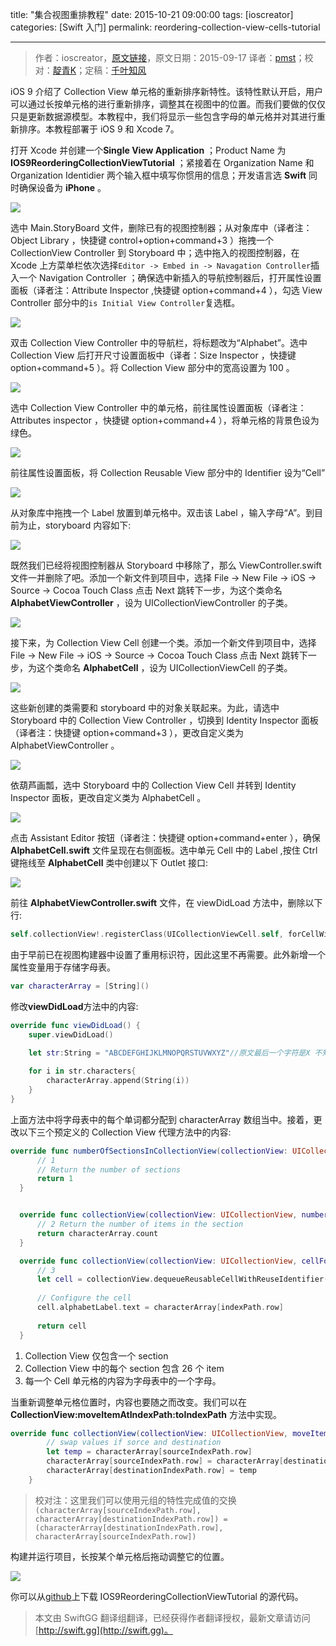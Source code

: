 title: "集合视图重排教程"
date: 2015-10-21 09:00:00
tags: [ioscreator]
categories: [Swift 入门]
permalink: reordering-collection-view-cells-tutorial

---
> 作者：ioscreator，[原文链接](http://www.ioscreator.com/tutorials/reordering-collection-view-cells-tutorial)，原文日期：2015-09-17
> 译者：[pmst](http://www.jianshu.com/users/596f2ba91ce9/latest_articles)；校对：[靛青K](http://www.dianqk.org/)；定稿：[千叶知风](http://weibo.com/xiaoxxiao)
  










<!--此处开始正文-->

iOS 9 介绍了 Collection View 单元格的重新排序新特性。该特性默认开启，用户可以通过长按单元格的进行重新排序，调整其在视图中的位置。而我们要做的仅仅只是更新数据源模型。本教程中，我们将显示一些包含字母的单元格并对其进行重新排序。本教程部署于 iOS 9 和 Xcode 7。

<!--more-->

打开 Xcode 并创建一个**Single View Application** ；Product Name 为 **IOS9ReorderingCollectionViewTutorial** ；紧接着在 Organization Name 和 Organization Identidier 两个输入框中填写你惯用的信息；开发语言选 **Swift** 同时确保设备为 **iPhone** 。

![](/img/articles/reordering-collection-view-cells-tutorial/format=1500w1445389581.348031)

选中 Main.StoryBoard 文件，删除已有的视图控制器；从对象库中（译者注：Object Library ，快捷键 control+option+command+3 ）拖拽一个 CollectionView Controller 到 Storyboard 中；选中拖入的视图控制器，在 Xcode 上方菜单栏依次选择`Editor -> Embed in -> Navagation Controller`插入一个 Navigation Controller ；确保选中新插入的导航控制器后，打开属性设置面板（译者注：Attribute Inspector ,快捷键 option+command+4 ），勾选 View Controller 部分中的`is Initial View Controller`复选框。

![](/img/articles/reordering-collection-view-cells-tutorial/format=750w1445389582.5906994)


双击 Collection View Controller 中的导航栏，将标题改为“Alphabet”。选中 Collection View 后打开尺寸设置面板中（译者：Size Inspector ，快捷键 option+command+5 ）。将 Collection View 部分中的宽高设置为 100 。

![](/img/articles/reordering-collection-view-cells-tutorial/format=750w1445389583.365586)

选中 Collection View Controller 中的单元格，前往属性设置面板（译者注：Attributes inspector ，快捷键 option+command+4 ），将单元格的背景色设为绿色。

![](/img/articles/reordering-collection-view-cells-tutorial/format=750w1445389583.9036288)

前往属性设置面板，将 Collection Reusable View 部分中的 Identifier 设为“Cell”

![](/img/articles/reordering-collection-view-cells-tutorial/format=750w1445389584.315881)

从对象库中拖拽一个 Label 放置到单元格中。双击该 Label ，输入字母“A”。到目前为止，storyboard 内容如下:

![](/img/articles/reordering-collection-view-cells-tutorial/CellSize.pngformat=2500w1445389584.655853)

既然我们已经将视图控制器从 Storyboard 中移除了，那么 ViewController.swift 文件一并删除了吧。添加一个新文件到项目中，选择 File -> New File -> iOS -> Source -> Cocoa Touch Class 点击 Next 跳转下一步，为这个类命名**AlphabetViewController** ，设为 UICollectionViewController 的子类。

![](/img/articles/reordering-collection-view-cells-tutorial/format=1500w1445389586.0430875)

接下来，为 Collection View Cell 创建一个类。添加一个新文件到项目中，选择 File -> New File -> iOS -> Source -> Cocoa Touch Class 点击 Next 跳转下一步，为这个类命名 **AlphabetCell** ，设为 UICollectionViewCell 的子类。

![](/img/articles/reordering-collection-view-cells-tutorial/format=1500w1445389586.6271925)

这些新创建的类需要和 storyboard 中的对象关联起来。为此，请选中 Storyboard 中的 Collection View Controller ，切换到 Identity Inspector 面板（译者注：快捷键 option+command+3 ），更改自定义类为 AlphabetViewController 。

![](/img/articles/reordering-collection-view-cells-tutorial/format=750w1445389587.3706524)

依葫芦画瓢，选中 Storyboard 中的 Collection View Cell 并转到 Identity Inspector 面板，更改自定义类为 AlphabetCell 。

![](/img/articles/reordering-collection-view-cells-tutorial/format=750w1445389587.6798098)

点击 Assistant Editor 按钮（译者注：快捷键 option+command+enter ），确保 **AlphabetCell.swift** 文件呈现在右侧面板。选中单元 Cell 中的 Label ,按住 Ctrl 键拖线至 **AlphabetCell** 类中创建以下 Outlet 接口:

![](/img/articles/reordering-collection-view-cells-tutorial/format=750w1445389588.152526)

前往 **AlphabetViewController.swift** 文件，在 viewDidLoad 方法中，删除以下行:

```swift
self.collectionView!.registerClass(UICollectionViewCell.self, forCellWithReuseIdentifier: reuseIdentifier)
```

由于早前已在视图构建器中设置了重用标识符，因此这里不再需要。此外新增一个属性变量用于存储字母表。

```swift
var characterArray = [String]()
```

修改**viewDidLoad**方法中的内容:

```swift
override func viewDidLoad() {
    super.viewDidLoad()

    let str:String = "ABCDEFGHIJKLMNOPQRSTUVWXYZ"//原文最后一个字符是X 不知道是不是作者笔误
    
    for i in str.characters{
        characterArray.append(String(i))
    }
}
```

上面方法中将字母表中的每个单词都分配到 characterArray 数组当中。接着，更改以下三个预定义的 Collection View 代理方法中的内容:


```swift
override func numberOfSectionsInCollectionView(collectionView: UICollectionView) -> Int {
      // 1
      // Return the number of sections
      return 1
  }


  override func collectionView(collectionView: UICollectionView, numberOfItemsInSection section: Int) -> Int {
      // 2 Return the number of items in the section
      return characterArray.count
  }

  override func collectionView(collectionView: UICollectionView, cellForItemAtIndexPath indexPath: NSIndexPath) -> UICollectionViewCell {
      // 3
      let cell = collectionView.dequeueReusableCellWithReuseIdentifier("Cell", forIndexPath: indexPath) as! AlphabetCell
  
      // Configure the cell
      cell.alphabetLabel.text = characterArray[indexPath.row]
  
      return cell
  }
```   


1. Collection View 仅包含一个 section
2. Collection View 中的每个 section 包含 26 个 item
3. 每一个 Cell 单元格的内容为字母表中的一个字母。


当重新调整单元格位置时，内容也要随之而改变。我们可以在 **CollectionView:moveItemAtIndexPath:toIndexPath** 方法中实现。

```swift
override func collectionView(collectionView: UICollectionView, moveItemAtIndexPath sourceIndexPath: NSIndexPath,toIndexPath destinationIndexPath: NSIndexPath) {
        // swap values if sorce and destination
        let temp = characterArray[sourceIndexPath.row]
        characterArray[sourceIndexPath.row] = characterArray[destinationIndexPath.row]
        characterArray[destinationIndexPath.row] = temp
    }
```

> 校对注：这里我们可以使用元组的特性完成值的交换`(characterArray[sourceIndexPath.row], characterArray[destinationIndexPath.row]) = (characterArray[destinationIndexPath.row], characterArray[sourceIndexPath.row])`

构建并运行项目，长按某个单元格后拖动调整它的位置。

![](/img/articles/reordering-collection-view-cells-tutorial/format=1500w1445389588.5267599)


你可以从[github](https://github.com/ioscreator/ioscreator)上下载 IOS9ReorderingCollectionViewTutorial 的源代码。
> 本文由 SwiftGG 翻译组翻译，已经获得作者翻译授权，最新文章请访问 [http://swift.gg](http://swift.gg)。